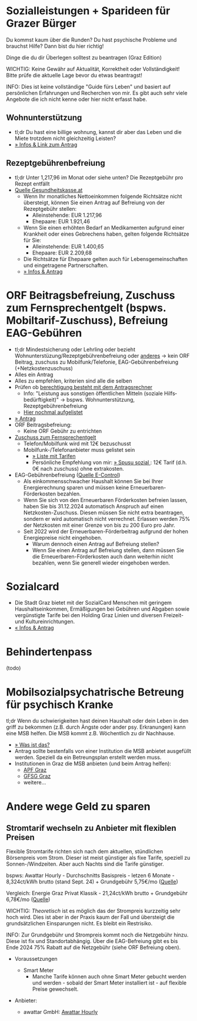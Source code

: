 # Sozialleistungen + Sparideen für Grazer Bürger

Du kommst kaum über die Runden? Du hast psychische Probleme und brauchst Hilfe? Dann bist du hier richtig!

Dinge die du dir Überlegen solltest zu beantragen (Graz Edition)

WICHTIG: Keine Gewähr auf Aktualität, Korrektheit oder Vollständigkeit! Bitte prüfe die aktuelle Lage bevor du etwas beantragst!

INFO: Dies ist keine vollständige "Guide fürs Leben" und basiert auf persönlichen Erfahrungen und Recherchen von mir. Es gibt auch sehr viele Angebote die ich nicht kenne oder hier nicht erfasst habe.

## Wohnunterstützung
- tl;dr Du hast eine billige wohnung, kannst dir aber das Leben und die Miete trotzdem nicht gleichzeitig Leisten?
- [ » Infos & Link zum Antrag ](https://www.soziales.steiermark.at/cms/beitrag/10363956/5361/)

## Rezeptgebührenbefreiung
- tl;dr Unter 1,217,96 im Monat oder siehe unten? Die Rezeptgebühr pro Rezept entfällt
- [Quelle Gesundheitskasse.at](https://www.gesundheitskasse.at/cdscontent/?contentid=10007.870471)
  - Wenn Ihr monatliches Nettoeinkommen folgende Richtsätze nicht übersteigt, können Sie einen Antrag auf Befreiung von der Rezeptgebühr stellen:
    - Alleinstehende: EUR 1.217,96
    - Ehepaare: EUR 1.921,46
  - Wenn Sie einen erhöhten Bedarf an Medikamenten aufgrund einer Krankheit oder eines Gebrechens haben, gelten folgende Richtsätze für Sie:
    - Alleinstehende: EUR 1.400,65
    - Ehepaare: EUR 2.209,68
  - Die Richtsätze für Ehepaare gelten auch für Lebensgemeinschaften und eingetragene Partnerschaften.
  - [ » Infos & Antrag ](https://www.gesundheitskasse.at/cdscontent/?contentid=10007.870471)

# ORF Beitragsbefreiung, Zuschuss zum Fernsprechentgelt (bspws. Mobiltarif-Zuschuss), Befreiung EAG-Gebühren
  - tl;dr Mindestsicherung oder Lehrling oder bezieht Wohnunterstüzung/Rezeptgebührenbefreiung oder [anderes](https://orf.beitrag.at/befreiungsrechner/anspruchsgrundlage) -> kein ORF Beitrag, zuschuss zu Mobilfunk/Telefonie, EAG-Gebührenbefreiung (+Netzkostenzuschuss)
  - Alles ein Antrag
  - Alles zu empfehlen, kriterien sind alle die selben
  - Prüfen ob [berechtigung besteht mit dem Antragsrechner](https://orf.beitrag.at/befreiungsrechner/)
    - Info: "Leistung aus sonstigen öffent­lichen Mitteln (soziale Hilfs­bedürftig­keit)" -> bspws. Wohnunterstützung, Rezeptgebührenbefreiung
    - [Hier nochmal aufgelistet](https://orf.beitrag.at/befreiungsrechner/anspruchsgrundlage)
  - [ » Antrag ](https://orf.beitrag.at/befreiungsrechner/antragsformulare)
  - ORF Beitragsbefreiung:
    - Keine ORF Gebühr zu entrichten
  - [Zuschuss zum Fernsprechentgelt](https://orf.beitrag.at/befreiungsrechner/telefon-zuschuss)
    - Telefon/Mobilfunk wird mit 12€ bezuschusst
    - Mobilfunk-/Telefonanbieter muss gelistet sein
      - [ » Liste mit Tarifen ](https://orf.beitrag.at/befreiungsrechner/telefon-zuschuss)
      - Persönliche Empfehlung von mir: [ » Spusu sozial ](https://www.spusu.at/spususozial): 12€ Tarif (d.h. 0€ nach zuschuss) ohne extrakosten.
  - EAG-Gebührenbefreiung ([Quelle E-Control](https://www.e-control.at/befreiung-von-erneuerbaren-foerderkosten))
    - Als einkommensschwacher Haushalt können Sie bei Ihrer Energierechnung sparen und müssen keine Erneuerbaren-Förderkosten bezahlen.
    - Wenn Sie sich von den Erneuerbaren Förderkosten befreien lassen, haben Sie bis 31.12.2024 automatisch Anspruch auf einen Netzkosten-Zuschuss. Diesen müssen Sie nicht extra beantragen, sondern er wird automatisch nicht verrechnet. Erlassen werden 75% der Netzkosten mit einer Grenze von bis zu 200 Euro pro Jahr. 
    - Seit 2022 wird der Erneuerbaren-Förderbeitrag aufgrund der hohen Energiepreise nicht eingehoben.
      - Warum dennoch einen Antrag auf Befreiung stellen?
      - Wenn Sie einen Antrag auf Befreiung stellen, dann müssen Sie die Erneuerbaren-Förderkosten auch dann weiterhin nicht bezahlen, wenn Sie generell wieder eingehoben werden.

# Sozialcard

- Die Stadt Graz bietet mit der SozialCard Menschen mit geringem Haushaltseinkommen, Ermäßigungen bei Gebühren und Abgaben sowie vergünstigte Tarife bei den Holding Graz Linien und diversen Freizeit- und Kultureinrichtungen.
- [ « Infos & Antrag ](https://www.graz.at/cms/beitrag/10200148/7761791/SozialCard.html)

# Behindertenpass

(todo)

# Mobilsozialpsychatrische Betreung für psychisch Kranke

tl;dr Wenn du schwierigkeiten hast deinen Haushalt oder dein Leben in den griff zu bekommen (z.B. durch Ängste oder ander psy. Erkranungen) kann eine MSB helfen. Die MSB kommt z.B. Wöchentlich zu dir Nachhause.

- [ » Was ist das? ](https://www.hilfswerk.at/steiermark/psychosoziale-dienste/mobile-sozialpsychiatrische-betreuung-msb/mobile-sozialpsychiatrische-betreuung/)
- Antrag sollte bestenfalls von einer Institution die MSB anbietet ausgefüllt werden. Speziell da ein Betreungsplan erstellt werden muss.
- Institutionen in Graz die MSB anbieten (und beim Antrag helfen):
  - [APF Graz](https://www.apf-graz.at/graz)
  - [GFSG Graz](https://gfsg.at/angebote/mobile-betreuung/)
  - weitere...

# Andere wege Geld zu sparen

## Stromtarif wechseln zu Anbieter mit flexiblen Preisen

Flexible Stromtarife richten sich nach dem aktuellen, stündlichen Börsenpreis vom Strom.
Dieser ist meist günstiger als fixe Tarife, speziell zu Sonnen-/Windzeiten. Aber auch Nachts sind die Tarife günstiger.

bspws: Awattar Hourly - Durchschnitts Basispreis - letzen 6 Monate - 8,324ct/kWh brutto (stand Sept. 24) + Grundgebühr 5,75€/mo ([Quelle](https://www.awattar.at/))

Vergleich: Energie Graz Privat Klassik - 21,24ct/kWh brutto + Grundgebühr 6,78€/mo ([Quelle](https://durchblicker.at/downloads/strom/energiegraz/Preisblatt_EnergieGraz_PrivatKlassik.pdf))

WICHTIG: _Theoretisch_ ist es möglich das der Strompreis kurzzeitig sehr hoch wird. Dies ist aber in der Praxis kaum der Fall und übersteigt die grundsätzlichen Einsparungen nicht. Es bleibt ein Restrisiko.

INFO: Zur Grundgebühr und Strompreis kommt noch die Netzgebühr hinzu. Diese ist fix und Standortabhängig. Über die EAG-Befreiung gibt es bis Ende 2024 75% Rabatt auf die Netzgebühr (siehe ORF Befreiung oben).

- Voraussetzungen
  - Smart Meter
    - Manche Tarife können auch ohne Smart Meter gebucht werden und werden - sobald der Smart Meter installiert ist - auf flexible Preise gewechselt.

- Anbieter:
  - awattar GmbH: [Awattar Hourly](https://www.awattar.at/tariffs/hourly)
